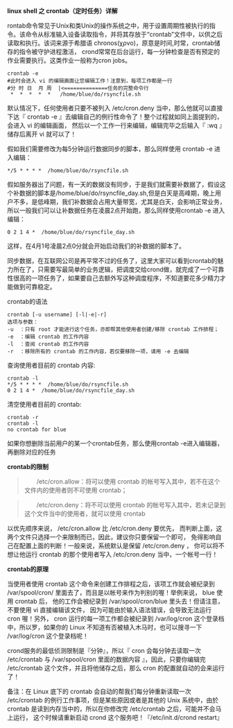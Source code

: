 **linux shell 之 crontab（定时任务）详解**

rontab命令常见于Unix和类Unix的操作系统之中，用于设置周期性被执行的指令。该命令从标准输入设备读取指令，并将其存放于“crontab”文件中，以供之后读取和执行。该词来源于希腊语 chronos(χρνο)，原意是时间,时常，crontab储存的指令被守护进程激活， crond常常在后台运行，每一分钟检查是否有预定的作业需要执行。这类作业一般称为cron jobs。

    crontab -e
    #此时会进入 vi 的编辑画面让您编辑工作！注意到，每项工作都是一行
    #分 时 日  月 周  |<==============任务的完整命令行
     *  *  *  *  *   /home/blue/do/rsyncfile.sh

默认情况下，任何使用者只要不被列入 /etc/cron.deny 当中，那么他就可以直接下达『 crontab -e 』去编辑自己的例行性命令了！整个过程就如同上面提到的，会进入 vi 的编辑画面， 然后以一个工作一行来编辑，编辑完毕之后输入『 :wq 』储存后离开 vi 就可以了！ 

 假如我们需要修改为每5分钟运行数据同步的脚本，那么同样使用 crontab -e 进入编辑：

    */5 * * * *  /home/blue/do/rsyncfile.sh
假如服务器出了问题，有一天的数据没有同步，于是我们就需要补数据了，假设这个补数据的脚本是/home/blue/do/rsyncfile_day.sh,但是白天是高峰期，晚上用户不多，是低峰期，我们补数据会占用大量带宽，尤其是白天，会影响正常业务，所以一般我们可以让补数据任务在凌晨2点开始跑，那么同样使用crontab -e 进入编辑：

    0 2 1 4 *  /home/blue/do/rsyncfile_day.sh

这样，在4月1号凌晨2点0分就会开始启动我们的补数据的脚本了。

同步数据，在互联网公司是再平常不过的任务了，这里大家可以看到crontab的魅力所在了，只需要写最简单的业务逻辑，把调度交给crond做，就完成了一个可靠性很高的一项任务了，如果要自己去额外写这种调度程序，不知道要花多少精力才能做到可靠稳定。

crontab的语法

    crontab [-u username] [-l|-e|-r]
    选项与参数：
    -u  ：只有 root 才能进行这个任务，亦即帮其他使用者创建/移除 crontab 工作排程；
    -e  ：编辑 crontab 的工作内容
    -l  ：查阅 crontab 的工作内容
    -r  ：移除所有的 crontab 的工作内容，若仅要移除一项，请用 -e 去编辑

查询使用者目前的 crontab 内容:

    crontab -l
    */5 * * * *  /home/blue/do/rsyncfile.sh
    0 2 1 4 *  /home/blue/do/rsyncfile_day.sh

清空使用者目前的 crontab:
    
    crontab -r
    crontab -l
    no crontab for blue

如果你想删除当前用户的某一个crontab任务，那么使用crontab -e进入编辑器，再删除对应的任务

**crontab的限制**

> 　　/etc/cron.allow：将可以使用 crontab 的帐号写入其中，若不在这个文件内的使用者则不可使用 crontab；

> 　　/etc/cron.deny：将不可以使用 crontab 的帐号写入其中，若未记录到这个文件当中的使用者，就可以使用 crontab

以优先顺序来说， /etc/cron.allow 比 /etc/cron.deny 要优先， 而判断上面，这两个文件只选择一个来限制而已，因此，建议你只要保留一个即可， 免得影响自己在配置上面的判断！一般来说，系统默认是保留 /etc/cron.deny ， 你可以将不想让他运行 crontab 的那个使用者写入 /etc/cron.deny 当中，一个帐号一行！

**crontab的原理**

当使用者使用 crontab 这个命令来创建工作排程之后，该项工作就会被纪录到 /var/spool/cron/ 里面去了，而且是以帐号来作为判别的喔！举例来说， blue 使用 crontab 后， 他的工作会被纪录到 /var/spool/cron/blue 里头去！但请注意，不要使用 vi 直接编辑该文件， 因为可能由於输入语法错误，会导致无法运行 cron 喔！另外， cron 运行的每一项工作都会被纪录到 /var/log/cron 这个登录档中，所以罗，如果你的 Linux 不知道有否被植入木马时，也可以搜寻一下 /var/log/cron 这个登录档呢！

crond服务的最低侦测限制是『分钟』，所以『 cron 会每分钟去读取一次 /etc/crontab 与 /var/spool/cron 里面的数据内容 』，因此，只要你编辑完 /etc/crontab 这个文件，并且将他储存之后，那么 cron 的配置就自动的会来运行了！

备注：在 Linux 底下的 crontab 会自动的帮我们每分钟重新读取一次 /etc/crontab 的例行工作事项，但是某些原因或者是其他的 Unix 系统中，由於 crontab 是读到内存当中的，所以在你修改完 /etc/crontab 之后，可能并不会马上运行， 这个时候请重新启动 crond 这个服务吧！『/etc/init.d/crond restart』 
